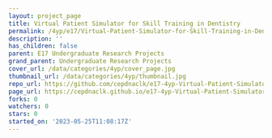 ```yaml
---
layout: project_page
title: Virtual Patient Simulator for Skill Training in Dentistry
permalink: /4yp/e17/Virtual-Patient-Simulator-for-Skill-Training-in-Dentistry/
description: ''
has_children: false
parent: E17 Undergraduate Research Projects
grand_parent: Undergraduate Research Projects
cover_url: /data/categories/4yp/cover_page.jpg
thumbnail_url: /data/categories/4yp/thumbnail.jpg
repo_url: https://github.com/cepdnaclk/e17-4yp-Virtual-Patient-Simulator-for-Skill-Training-in-Dentistry
page_url: https://cepdnaclk.github.io/e17-4yp-Virtual-Patient-Simulator-for-Skill-Training-in-Dentistry
forks: 0
watchers: 0
stars: 0
started_on: '2023-05-25T11:08:17Z'
---
```


